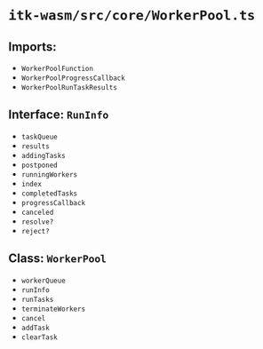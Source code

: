 # `itk-wasm/src/core/WorkerPool.ts`

## Imports:
- `WorkerPoolFunction`
- `WorkerPoolProgressCallback`
- `WorkerPoolRunTaskResults`

## Interface: `RunInfo`
- `taskQueue`
- `results`
- `addingTasks`
- `postponed`
- `runningWorkers`
- `index`
- `completedTasks`
- `progressCallback`
- `canceled`
- `resolve?`
- `reject?`

## Class: `WorkerPool`
- `workerQueue`
- `runInfo`
- `runTasks`
- `terminateWorkers`
- `cancel`
- `addTask`
- `clearTask`